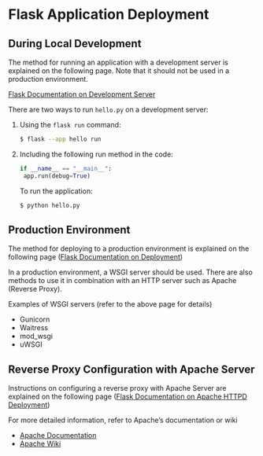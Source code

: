 # Flask Application Deployment

## During Local Development

The method for running an application with a development server is explained on the following page. Note that it should not be used in a production environment.

[Flask Documentation on Development Server](https://flask.palletsprojects.com/en/latest/server/)

There are two ways to run `hello.py` on a development server:

1. Using the `flask run` command:
   
   ```bash
   $ flask --app hello run

2. Including the following run method in the code:
   ```python
   if __name__ == "__main__":
    app.run(debug=True)
   ```

   To run the application:

   ```bash
   $ python hello.py
   ```

## Production Environment

The method for deploying to a production environment is explained on the following page
([Flask Documentation on Deployment](https://flask.palletsprojects.com/en/3.0.x/deploying/))

In a production environment, a WSGI server should be used. There are also methods to use it in combination with an HTTP server such as Apache (Reverse Proxy).

Examples of WSGI servers (refer to the above page for details)
- Gunicorn
- Waitress
- mod_wsgi
- uWSGI

## Reverse Proxy Configuration with Apache Server

Instructions on configuring a reverse proxy with Apache Server are explained on the following page
([Flask Documentation on Apache HTTPD Deployment](https://flask.palletsprojects.com/en/3.0.x/deploying/apache-httpd/))

For more detailed information, refer to Apache’s documentation or wiki
- [Apache Documentation](https://httpd.apache.org/docs/2.4/)
- [Apache Wiki](https://cwiki.apache.org/confluence/display/httpd/)
